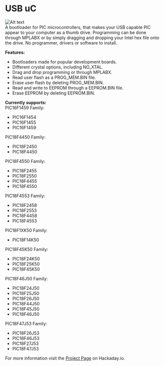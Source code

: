 # USB uC
![Alt text](Images/USB_uC_27J53_2.jpg?raw=true "USB_uC_27J53")    
A bootloader for PIC microcontrollers, that makes your USB capable PIC appear to your computer as a thumb drive. Programming can be done through MPLABX or by simply dragging and dropping your Intel hex file onto the drive. No programmer, drivers or software to install.  

**Features:**
- Bootloaders made for popular development boards.
- Different crystal options, including NO_XTAL.
- Drag and drop programming or through MPLABX.
- Read user flash as a PROG_MEM.BIN file.
- Erase user flash by deleting PROG_MEM.BIN.
- Read and write to EEPROM through a EEPROM.BIN file.
- Erase EEPROM by deleting EEPROM.BIN.
  
**Currently supports:**<br>
PIC16F1459 Family:
- PIC16F1454
- PIC16F1455
- PIC16F1459

PIC18F4450 Family:
- PIC18F2450
- PIC18F4450

PIC18F4550 Family:
- PIC18F2455
- PIC18F2550
- PIC18F4455
- PIC18F4550

PIC18F4553 Family:
- PIC18F2458
- PIC18F2553
- PIC18F4458
- PIC18F4553

PIC18F1XK50 Family:
- PIC18F14K50

PIC18F45K50 Family:
- PIC18F24K50
- PIC18F25K50
- PIC18F45K50

PIC18F46J50 Family:
- PIC18F24J50
- PIC18F25J50
- PIC18F26J50
- PIC18F44J50
- PIC18F45J50
- PIC18F46J50

PIC18F47J53 Family:
- PIC18F26J53
- PIC18F46J53
- PIC18F27J53
- PIC18F47J53
  
For more information visit the [Project Page](https://hackaday.io/project/63204-usb-c) on Hackaday.io.
